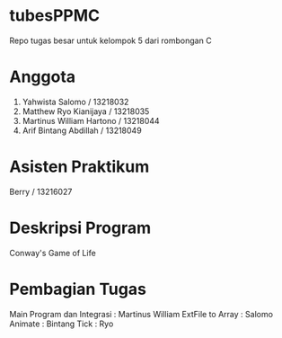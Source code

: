 # tubesPPMC
Repo tugas besar untuk kelompok 5 dari rombongan C

# Anggota
1. Yahwista Salomo            / 13218032
2. Matthew Ryo Kianijaya      / 13218035
3. Martinus William Hartono   / 13218044
4. Arif Bintang Abdillah      / 13218049

# Asisten Praktikum
Berry / 13216027

# Deskripsi Program
Conway's Game of Life

# Pembagian Tugas
Main Program dan Integrasi : Martinus William
ExtFile to Array : Salomo 
Animate : Bintang
Tick : Ryo

